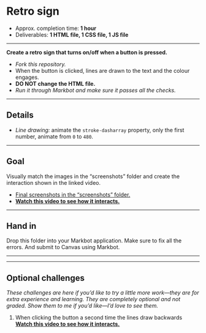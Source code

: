 # Retro sign

- Approx. completion time: **1 hour**
- Deliverables: **1 HTML file, 1 CSS file, 1 JS file**

---

**Create a retro sign that turns on/off when a button is pressed.**

- *Fork this repository.*
- When the button is clicked, lines are drawn to the text and the colour engages.
- **DO NOT change the HTML file.**
- *Run it through Markbot and make sure it passes all the checks.*

---

## Details

- *Line drawing:* animate the `stroke-dasharray` property, only the first number, animate from `0` to `480`.

---

## Goal

Visually match the images in the “screenshots” folder and create the interaction shown in the linked video.

- [Final screenshots in the “screenshots” folder.](screenshots)
- [**Watch this video to see how it interacts.**](https://youtu.be/HWScDjAr5JE)

---

## Hand in

Drop this folder into your Markbot application. Make sure to fix all the errors. And submit to Canvas using Markbot.

---
---

## Optional challenges

*These challenges are here if you’d like to try a little more work—they are for extra experience and learning. They are completely optional and not graded. Show them to me if you’d like—I’d love to see them.*

1. When clicking the button a second time the lines draw backwards<br>
  [**Watch this video to see how it interacts.**](https://youtu.be/HxVs6EaEm-M)
